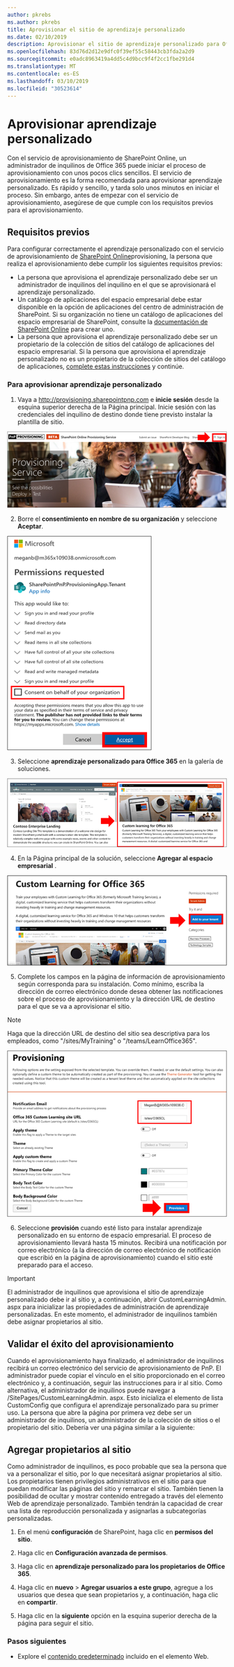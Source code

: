 ```yaml
---
author: pkrebs
ms.author: pkrebs
title: Aprovisionar el sitio de aprendizaje personalizado
ms.date: 02/10/2019
description: Aprovisionar el sitio de aprendizaje personalizado para Office 365 a través del motor de aprovisionamiento de SharePoint
ms.openlocfilehash: 83d76d2d12e9dfc0f39ef55c58443cb3fda2a2d9
ms.sourcegitcommit: e0adc8963419a4dd5c4d9bcc9f4f2cc1fbe291d4
ms.translationtype: MT
ms.contentlocale: es-ES
ms.lasthandoff: 03/10/2019
ms.locfileid: "30523614"
---
```

# <a name="provision-custom-learning"></a>Aprovisionar aprendizaje personalizado

Con el servicio de aprovisionamiento de SharePoint Online, un administrador de inquilinos de Office 365 puede iniciar el proceso de aprovisionamiento con unos pocos clics sencillos. El servicio de aprovisionamiento es la forma recomendada para aprovisionar aprendizaje personalizado. Es rápido y sencillo, y tarda solo unos minutos en iniciar el proceso. Sin embargo, antes de empezar con el servicio de aprovisionamiento, asegúrese de que cumple con los requisitos previos para el aprovisionamiento.

## <a name="prerequisites"></a>Requisitos previos
 
Para configurar correctamente el aprendizaje personalizado con el servicio de aprovisionamiento de [SharePoint Online](https://provisioning.sharepointpnp.com)provisioning, la persona que realiza el aprovisionamiento debe cumplir los siguientes requisitos previos: 
 
- La persona que aprovisiona el aprendizaje personalizado debe ser un administrador de inquilinos del inquilino en el que se aprovisionará el aprendizaje personalizado.  
- Un catálogo de aplicaciones del espacio empresarial debe estar disponible en la opción de aplicaciones del centro de administración de SharePoint. Si su organización no tiene un catálogo de aplicaciones del espacio empresarial de SharePoint, consulte la [documentación de SharePoint Online](https://docs.microsoft.com/en-us/sharepoint/use-app-catalog) para crear uno.  
- La persona que aprovisiona el aprendizaje personalizado debe ser un propietario de la colección de sitios del catálogo de aplicaciones del espacio empresarial. Si la persona que aprovisiona el aprendizaje personalizado no es un propietario de la colección de sitios del catálogo de aplicaciones, [complete estas instrucciones](addappadmin.md) y continúe. 

### <a name="to-provision-custom-learning"></a>Para aprovisionar aprendizaje personalizado

1. Vaya a http://provisioning.sharepointpnp.com e **inicie sesión** desde la esquina superior derecha de la Página principal.  Inicie sesión con las credenciales del inquilino de destino donde tiene previsto instalar la plantilla de sitio.

![pnphome. png](media/inst_signin.png)

2. Borre el **consentimiento en nombre de su organización** y seleccione **Aceptar**.

![a](media/inst_perms.png)

3. Seleccione **aprendizaje personalizado para Office 365** en la galería de soluciones.

![a](media/inst_select.png)

4. En la Página principal de la solución, seleccione **Agregar al espacio empresarial** .

![inst_select. png](media/inst_add.png)

5. Complete los campos en la página de información de aprovisionamiento según corresponda para su instalación. Como mínimo, escriba la dirección de correo electrónico donde desea obtener las notificaciones sobre el proceso de aprovisionamiento y la dirección URL de destino para el que se va a aprovisionar el sitio.  
> [!NOTE]
> Haga que la dirección URL de destino del sitio sea descriptiva para los empleados, como "/sites/MyTraining" o "/teams/LearnOffice365".

![inst_options. png](media/inst_options.png)

6. Seleccione **provisión** cuando esté listo para instalar aprendizaje personalizado en su entorno de espacio empresarial.  El proceso de aprovisionamiento llevará hasta 15 minutos. Recibirá una notificación por correo electrónico (a la dirección de correo electrónico de notificación que escribió en la página de aprovisionamiento) cuando el sitio esté preparado para el acceso.

> [!IMPORTANT]
> El administrador de inquilinos que aprovisiona el sitio de aprendizaje personalizado debe ir al sitio y, a continuación, abrir CustomLearningAdmin. aspx para inicializar las propiedades de administración de aprendizaje personalizadas. En este momento, el administrador de inquilinos también debe asignar propietarios al sitio. 

## <a name="validate-provisioning-success"></a>Validar el éxito del aprovisionamiento

Cuando el aprovisionamiento haya finalizado, el administrador de inquilinos recibirá un correo electrónico del servicio de aprovisionamiento de PnP. El administrador puede copiar el vínculo en el sitio proporcionado en el correo electrónico y, a continuación, seguir las instrucciones para ir al sitio. Como alternativa, el administrador de inquilinos puede navegar a <YOUR-SITE-COLLECTION-URL>/SitePages/CustomLearningAdmin. aspx. Esto inicializa el elemento de lista CustomConfig que configura el aprendizaje personalizado para su primer uso. La persona que abre la página por primera vez debe ser un administrador de inquilinos, un administrador de la colección de sitios o el propietario del sitio. Debería ver una página similar a la siguiente: 

## <a name="add-owners-to-site"></a>Agregar propietarios al sitio
Como administrador de inquilinos, es poco probable que sea la persona que va a personalizar el sitio, por lo que necesitará asignar propietarios al sitio. Los propietarios tienen privilegios administrativos en el sitio para que puedan modificar las páginas del sitio y remarcar el sitio. También tienen la posibilidad de ocultar y mostrar contenido entregado a través del elemento Web de aprendizaje personalizado. También tendrán la capacidad de crear una lista de reproducción personalizada y asignarlas a subcategorías personalizadas.  

1. En el menú **configuración** de SharePoint, haga clic en **permisos del sitio**.
2. Haga clic en **Configuración avanzada de permisos**.
3. Haga clic en **aprendizaje personalizado para los propietarios de Office 365**.
4. Haga clic en **nuevo** > **Agregar usuarios a este grupo**, agregue a los usuarios que desea que sean propietarios y, a continuación, haga clic en **compartir**.

8. Haga clic en la **siguiente** opción en la esquina superior derecha de la página para seguir el sitio.  

### <a name="next-steps"></a>Pasos siguientes
- Explore el [contenido predeterminado](sitecontent.md) incluido en el elemento Web.
